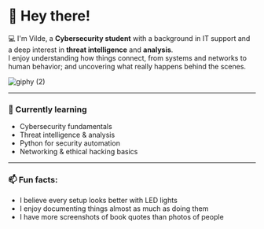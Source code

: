 # 👋 Hey there!

💻 I'm Vilde, a **Cybersecurity student** with a background in IT support and a deep interest in **threat intelligence** and **analysis**.  
I enjoy understanding how things connect, from systems and networks to human behavior; and uncovering what really happens behind the scenes.  

![giphy (2)](https://github.com/user-attachments/assets/d87c2abd-6192-4e4d-9bb5-6539acb679a2)

---

### 🧠 Currently learning  
- Cybersecurity fundamentals  
- Threat intelligence & analysis  
- Python for security automation  
- Networking & ethical hacking basics  

---

### 📫 Fun facts: 
- I believe every setup looks better with LED lights
- I enjoy documenting things almost as much as doing them 
- I have more screenshots of book quotes than photos of people

